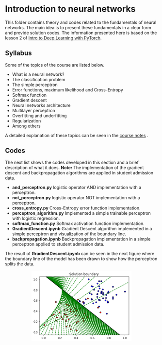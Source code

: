 # Introduction to neural networks

This folder contains theory and codes related to the fundamentals of neural networks. The main idea is to present these fundamentals in a clear form and provide solution codes. The information presented here is based on the lesson 2 of [Intro to Deep Learning with PyTorch](https://www.udacity.com/course/deep-learning-pytorch--ud188).

## Syllabus
Some of the topics of the course are listed below.

 - What is a neural network?
 - The classification problem
 - The simple perceptron
 - Error functions, maximum likelihood and Cross-Entropy
 - Softmax function
 - Gradient descent
 - Neural networks architecture
 - Multilayer perceptron
 - Overfitting and underfitting
 - Regularization
 - Among others

A detailed explanation of these topics can be seen in the [course notes](https://github.com/MikeS96/intro_deep_torch/tree/master/introduction_neural_networks/Notes) . 

## Codes

The next list shows the codes developed in this section and a brief description of what it does. **Note:** The implementation of the gradient descent and backpropagation algorithms are applied in student admission data.

 - **and_perceptron.py** logistic operator AND implementation with a perceptron.
 - **not_perceptron.py** logistic operator NOT implementation with a perceptron.
 - **cross_entropy.py** Cross-Entropy error function implementation.
 - **perceptron_algorithm.py** Implemented a simple trainable perceptron with logistic regression.
 - **softmax_function.py** Softmax activation function implementation.
 - **GradientDescent.ipynb** Gradient Descent algorithm implemented in a simple perceptron and visualization of the boundary line.
 - **backpropagation.ipynb** Backpropagation implementation in a simple perceptron applied to student admission data.

The result of **GradientDescent.ipynb** can be seen in the next figure where the boundary line of the model has been drawn to show how the perceptron splits the data.

<div  align="center">
<img  src="./Notes/images/boundary_solution.png" width="330">
</div>

